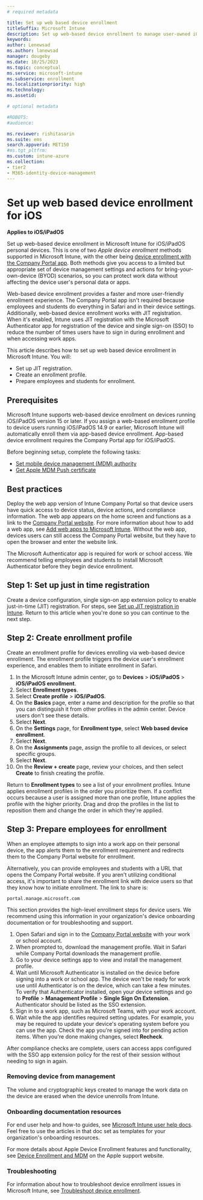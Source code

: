 ```yaml
---
# required metadata

title: Set up web based device enrollment  
titleSuffix: Microsoft Intune
description: Set up web-based device enrollment to manage user-owned iOS/iPadOS devices in Microsoft Intune.
keywords:
author: Lenewsad
ms.author: lanewsad
manager: dougeby
ms.date: 10/25/2023
ms.topic: conceptual
ms.service: microsoft-intune
ms.subservice: enrollment
ms.localizationpriority: high
ms.technology:
ms.assetid: 

# optional metadata

#ROBOTS:
#audience:

ms.reviewer: rishitasarin
ms.suite: ems
search.appverid: MET150
#ms.tgt_pltfrm:
ms.custom: intune-azure 
ms.collection:
- tier2
- M365-identity-device-management
---
```


# Set up web based device enrollment for iOS  
**Applies to iOS/iPadOS**  

Set up web-based device enrollment in Microsoft Intune for iOS/iPadOS personal devices. This is one of two *Apple device enrollment* methods supported in Microsoft Intune, with the other being [device enrollment with the Company Portal app](ios-device-enrollment.md#app-or-web-based-enrollment). Both methods give you access to a limited but appropriate set of device management settings and actions for bring-your-own-device (BYOD) scenarios, so you can protect work data without affecting the device user's personal data or apps. 

Web-based device enrollment provides a faster and more user-friendly enrollment experience. The Company Portal app isn't required because employees and students do everything in Safari and in their device settings. Additionally, web-based device enrollment works with JIT registration. When it's enabled, Intune uses JIT registration with the Microsoft Authenticator app for registration of the device and single sign-on (SSO) to reduce the number of times users have to sign in during enrollment and when accessing work apps. 

This article describes how to set up web based device enrollment in Microsoft Intune. You will:   

* Set up JIT registration.   
* Create an enrollment profile.   
* Prepare employees and students for enrollment.  

## Prerequisites  
Microsoft Intune supports web-based device enrollment on devices running iOS/iPadOS version 15 or later. If you assign a web-based enrollment profile to device users running iOS/iPadOS 14.9 or earlier, Microsoft Intune will automatically enroll them via app-based device enrollment. App-based device enrollment requires the Company Portal app for iOS/iPadOS.     

Before beginning setup, complete the following tasks:    

- [Set mobile device management (MDM) authority](../fundamentals/mdm-authority-set.md)  
- [Get Apple MDM Push certificate](apple-mdm-push-certificate-get.md)  

## Best practices   
Deploy the web app version of Intune Company Portal so that device users have quick access to device status, device actions, and compliance information. The web app appears on the home screen and functions as a link to the [Company Portal website](https://portal.manage.microsoft.com/). For more information about how to add a web app, see [Add web apps to Microsoft Intune](../apps/web-app.md). Without the web app, devices users can still access the Company Portal website, but they have to open the browser and enter the website link.  

The Microsoft Authenticator app is required for work or school access. We recommend telling employees and students to install Microsoft Authenticator before they begin device enrollment.  

## Step 1: Set up just in time registration 
Create a device configuration, single sign-on app extension policy to enable just-in-time (JIT) registration. For steps, see [Set up JIT registration in Intune](set-up-just-in-time-registration.md). Return to this article when you're done so you can continue to the next step.  

## Step 2: Create enrollment profile  
Create an enrollment profile for devices enrolling via web-based device enrollment. The enrollment profile triggers the device user's enrollment experience, and enables them to initiate enrollment in Safari. 

1. In the Microsoft Intune admin center, go to **Devices** > **iOS/iPadOS** > **iOS/iPadOS enrollment**. 
2. Select **Enrollment types**.  
3. Select **Create profile** > **iOS/iPadOS**.  
4. On the **Basics** page, enter a name and description for the profile so that you can distinguish it from other profiles in the admin center. Device users don't see these details.  
5. Select **Next**.  
6. On the **Settings** page, for **Enrollment type**, select **Web based device enrollment**.  
7. Select **Next**.  
8. On the **Assignments** page, assign the profile to all devices, or select specific groups.
9. Select **Next**.  
10. On the **Review + create** page, review your choices, and then select **Create** to finish creating the profile. 

Return to **Enrollment types** to see a list of your enrollment profiles. Intune applies enrollment profiles in the order you prioritize them. If a conflict occurs because a user is assigned more than one profile, Intune applies the profile with the higher priority. Drag and drop the profiles in the list to reposition them and change the order in which they're applied.   

## Step 3: Prepare employees for enrollment  
When an employee attempts to sign into a work app on their personal device, the app alerts them to the enrollment requirement and redirects them to the Company Portal website for enrollment.  

Alternatively, you can provide employees and students with a URL that opens the Company Portal website. If you aren't utilizing conditional access, it's important to share the enrollment link with device users so that they know how to initiate enrollment. The link to share is:  

 `portal.manage.microsoft.com`   

This section provides the high-level enrollment steps for device users. We recommend using this information in your organization's device onboarding documentation or for troubleshooting and support. 

1. Open Safari and sign in to the [Company Portal website](https://portal.manage.microsoft.com) with your work or school account.  
2. When prompted to, download the management profile. Wait in Safari while Company Portal downloads the management profile.  
3. Go to your device settings app to view and install the management profile.  
4. Wait until Microsoft Authenticator is installed on the device before signing into a work or school app. The device won't be ready for work use until Authenticator is on the device, which can take a few minutes. To verify that Authenticator installed, open your device settings and go to **Profile** > **Management Profile** > **Single Sign On Extension**. Authenticator should be listed as the SSO extension.  
5. Sign in to a work app, such as Microsoft Teams, with your work account.  
6. Wait while the app identifies required setting updates. For example, you may be required to update your device's operating system before you can use the app. Check the app you're signed into for pending action items. When you're done making changes, select **Recheck**.   

After compliance checks are complete, users can access apps configured with the SSO app extension policy for the rest of their session without needing to sign in again.       

### Removing device from management  
The volume and cryptographic keys created to manage the work data on the device are erased when the device unenrolls from Intune. 

### Onboarding documentation resources    
For end user help and how-to guides, see [Microsoft Intune user help docs](/mem/intune/user-help/). Feel free to use the articles in that doc set as templates for your organization's onboarding resources.  

For more details about Apple Device Enrollment features and functionality, see [Device Enrollment and MDM]( https://support.apple.com/guide/deployment/device-enrollment-and-mdm-depd1c27dfe6/web) on the Apple support website.  

### Troubleshooting  
For information about how to troubleshoot device enrollment issues in Microsoft Intune, see [Troubleshoot device enrollment](/troubleshoot/mem/intune/troubleshoot-device-enrollment-in-intune#device-cap-reached).  

 




